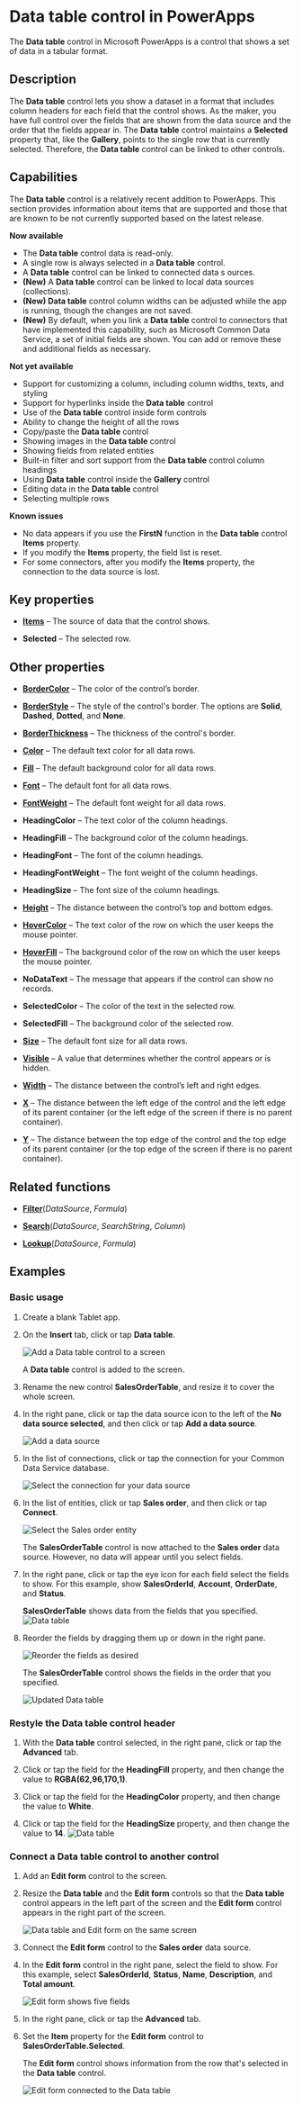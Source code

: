 <properties
	pageTitle="Data table control: reference | Microsoft PowerApps"
	description="Information, including properties and examples, about the Data table control"
	services="powerapps"
	documentationCenter="na"
	authors="jasongre"
	manager="kfend"
	editor=""
	tags=""/>

<tags
   ms.service="powerapps"
   ms.devlang="na"
   ms.topic="article"
   ms.tgt_pltfrm="na"
   ms.workload="na"
   ms.date="05/23/2017"
   ms.author="kfend"/>

# Data table control in PowerApps #
The **Data table** control in Microsoft PowerApps is a control that shows a set of data in a tabular format.

## Description ##
The **Data table** control lets you show a dataset in a format that includes column headers for each field that the control shows. As the maker, you have full control over the fields that are shown from the data source and the order that the fields appear in. The **Data table** control maintains a **Selected** property that, like the **Gallery**, points to the single row that is currently selected. Therefore, the **Data table** control can be linked to other controls.

## Capabilities ##
The **Data table** control is a relatively recent addition to PowerApps. This section provides information about items that are supported and those that are known to be not currently supported based on the latest release.

**Now available**

- The **Data table** control data is read-only.
- A single row is always selected in a **Data table** control.
- A **Data table** control can be linked to connected data s ources.
- **(New)** A **Data table** control can be linked to local data sources (collections).
- **(New) Data table** control column widths can be adjusted whiile the app is running, though the changes are not saved.
- **(New)** By default, when you link a **Data table** control to connectors that have implemented this capability, such as Microsoft Common Data Service, a set of initial fields are shown. You can add or remove these and additional fields as necessary.

**Not yet available**

- Support for customizing a column, including column widths, texts, and styling
- Support for hyperlinks inside the **Data table** control
- Use of the **Data table** control inside form controls
- Ability to change the height of all the rows
- Copy/paste the **Data table** control
- Showing images in the **Data table** control
- Showing fields from related entities
- Built-in filter and sort support from the **Data table** control column headings
- Using **Data table** control inside the **Gallery** control
- Editing data in the **Data table** control
- Selecting multiple rows

**Known issues**

- No data appears if you use the **FirstN** function in the **Data table** control **Items** property.
- If you modify the **Items** property, the field list is reset.
- For some connectors, after you modify the **Items** property, the connection to the data source is lost.

## Key properties ##
+ [**Items**](properties-core.md) – The source of data that the control shows.

+ **Selected** – The selected row.

## Other properties
+ [**BorderColor**](properties-color-border.md) – The color of the control’s border.

+ [**BorderStyle**](properties-color-border.md) – The style of the control's border. The options are **Solid**, **Dashed**, **Dotted**, and **None**.

+ [**BorderThickness**](properties-color-border.md) – The thickness of the control's border.

+ [**Color**](properties-color-border.md) – The default text color for all data rows.

+ [**Fill**](properties-color-border.md) – The default background color for all data rows.

+ [**Font**](properties-text.md) – The default font for all data rows.

+ [**FontWeight**](properties-text.md) – The default font weight for all data rows.

+ **HeadingColor** – The text color of the column headings.

+ **HeadingFill** – The background color of the column headings.

+ **HeadingFont** – The font of the column headings.

+ **HeadingFontWeight** – The font weight of the column headings.

+ **HeadingSize** – The font size of the column headings.

+ [**Height**](properties-size-location.md) – The distance between the control’s top and bottom edges.

+ [**HoverColor**](properties-color-border.md) – The text color of the row on which the user keeps the mouse pointer.

+ [**HoverFill**](properties-color-border.md) – The background color of the row on which the user keeps the mouse pointer.

+ **NoDataText** – The message that appears if the control can show no records.

+ **SelectedColor** – The color of the text in the selected row.

+ **SelectedFill** – The background color of the selected row.

+ [**Size**](properties-text.md) – The default font size for all data rows.

+ [**Visible**](properties-core.md) – A value that determines whether the control appears or is hidden.

+ [**Width**](properties-size-location.md) – The distance between the control’s left and right edges.

+ [**X**](properties-size-location.md) – The distance between the left edge of the control and the left edge of its parent container (or the left edge of the screen if there is no parent container).

+ [**Y**](properties-size-location.md) – The distance between the top edge of the control and the top edge of its parent container (or the top edge of the screen if there is no parent container).

## Related functions

+ [**Filter**](function-filter-lookup.md)(*DataSource*, *Formula*)

+ [**Search**](function-filter-lookup.md)(*DataSource*, *SearchString*, *Column*)

+ [**Lookup**](function-filter-lookup.md)(*DataSource*, *Formula*)

## Examples
### Basic usage
1. Create a blank Tablet app.

2. On the **Insert** tab, click or tap **Data table**.
	
	![Add a Data table control to a screen](./media/control-data-table/insert-data-table.png)
	
	A **Data table** control is added to the screen.

3. Rename the new control **SalesOrderTable**, and resize it to cover the whole screen.

4. In the right pane, click or tap the data source icon to the left of the **No data source selected**, and then click or tap **Add a data source**.

   ![Add a data source](./media/control-data-table/add-data-to-data-table.png)

5. In the list of connections, click or tap the connection for your Common Data Service database.

   ![Select the connection for your data source](./media/control-data-table/choose-cds-data-table.png)

6. In the list of entities, click or tap **Sales order**, and then click or tap **Connect**.

   ![Select the **Sales order** entity](./media/control-data-table/choose-so-data-table.png)

   The **SalesOrderTable** control is now attached to the **Sales order** data source. However, no data will appear until you select fields.

7. In the right pane, click or tap the eye icon for each field select the fields to show. For this example, show **SalesOrderId**, **Account**, **OrderDate**, and **Status**.

   **SalesOrderTable** shows data from the fields that you specified.
   ![Data table](./media/control-data-table/pre-order-data-table.png)

8. Reorder the fields by dragging them up or down in the right pane.

   ![Reorder the fields as desired](./media/control-data-table/field-reorder-data-table.png)

   The **SalesOrderTable** control shows the fields in the order that you specified.

   ![Updated Data table](./media/control-data-table/post-order-data-table.png)

### Restyle the **Data table** control header ###
1. With the **Data table** control selected, in the right pane, click or tap the **Advanced** tab.

2. Click or tap the field for the **HeadingFill** property, and then change the value to **RGBA(62,96,170,1)**.

3. Click or tap the field for the **HeadingColor** property, and then change the value to **White**.

4. Click or tap the field for the **HeadingSize** property, and then change the value to **14**.
   ![Data table](./media/control-data-table/restyled-data-table.png)

### Connect a **Data table** control to another control
1. Add an **Edit form** control to the screen.

2. Resize the **Data table** and the **Edit form** controls so that the **Data table** control appears in the left part of the screen and the **Edit form** control appears in the right part of the screen.

   ![Data table and **Edit** form on the same screen](./media/control-data-table/data-table-empty-form.png)

3. Connect the **Edit form** control to the **Sales order** data source.

4. In the **Edit form** control in the right pane, select the field to show. For this example, select **SalesOrderId**, **Status**, **Name**, **Description**, and **Total amount**.

   ![**Edit** form shows five fields](./media/control-data-table/data-table-disconnected-form.png)

5. In the right pane, click or tap the **Advanced** tab.

6. Set the **Item** property for the **Edit form** control to **SalesOrderTable.Selected**.

	The **Edit form** control shows information from the row that's selected in the **Data table** control.

   ![**Edit** form connected to the Data table](./media/control-data-table/connected-form-data-table.png)
